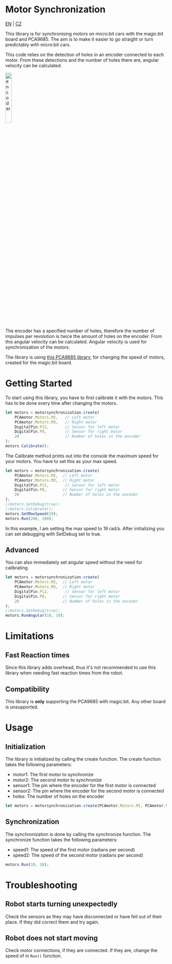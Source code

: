 # Motor Synchronization
[EN](README.md) | [CZ](README_cs.md)

This library is for synchronising motors on micro:bit cars with the magic:bit board and PCA9685. The aim is to make it easier to go straight or turn predictably with micro:bit cars.

This code relies on the detection of holes in an encoder connected to each motor. From these detections and the number of holes there are, angular velocity can be calculated.

<img src="images/encoder.jpg" alt="encoder" style="width: 20%">

The encoder has a specified number of holes, therefore the number of impulses per revolution is twice the amount of holes on the encoder.
From this angular velocity can be calculated. Angular velocity is used for synchronization of the motors.

The library is using [this PCA9685 library](https://github.com/tomaskazda/pxt-magicbit-pca9685), for changing the speed of motors, created for the magic:bit board.

# Getting Started
To start using this library, you have to first calibrate it with the motors. This has to be done every time after changing the motors.
```typescript
let motors = motorsynchronization.create(
    PCAmotor.Motors.M2,   // Left motor
    PCAmotor.Motors.M3,   // Right motor
    DigitalPin.P12,       // Sensor for left motor
    DigitalPin.P8,        // Sensor for right motor
    20                    // Number of holes in the encoder
);
motors.Calibrate();
```

The Calibrate method prints out into the console the maximum speed for your motors. You have to set this as your max speed.

```typescript
let motors = motorsynchronization.create(
    PCAmotor.Motors.M2,  // Left motor
    PCAmotor.Motors.M3,  // Right motor
    DigitalPin.P12,       // Sensor for left motor
    DigitalPin.P8,       // Sensor for right motor
    20                   // Number of holes in the encoder
);
//motors.SetDebug(true);
//motors.Calibrate();
motors.SetMaxSpeed(19);
motors.Run(200, 200);
```

In this example, I am setting the max speed to 19 rad/s. After initializing you can set debugging with SetDebug set to true.

## Advanced

You can also immediately set angular speed without the need for calibrating.

```typescript
let motors = motorsynchronization.create(
    PCAmotor.Motors.M2,  // Left motor
    PCAmotor.Motors.M3,  // Right motor
    DigitalPin.P12,       // Sensor for left motor
    DigitalPin.P8,       // Sensor for right motor
    20                   // Number of holes in the encoder
);
//motors.SetDebug(true);
motors.RunAngular(10, 10);
```

# Limitations

## Fast Reaction times
Since this library adds overhead, thus it's not recommended to use this library when needing fast reaction times from the robot. 

## Compatibility
This library is **only** supporting the PCA9685 with magic:bit. Any other board is unsupported.

# Usage
## Initialization
The library is initialized by calling the create function. The create function takes the following parameters:
- motor1: The first motor to synchronize
- motor2: The second motor to synchronize
- sensor1: The pin where the encoder for the first motor is connected
- sensor2: The pin where the encoder for the second motor is connected
- holes: The number of holes on the encoder
```javascript
let motors = motorsynchronization.create(PCAmotor.Motors.M1, PCAmotor.Motors.M2, DigitalPin.P1, DigitalPin.P2, 20);
```

## Synchronization
The synchronization is done by calling the synchronize function. The synchronize function takes the following parameters:
- speed1: The speed of the first motor (radians per second)
- speed2: The speed of the second motor (radians per second)
```javascript
motors.Run(10, 10);
```

# Troubleshooting
## Robot starts turning unexpectedly
Check the sensors as they may have disconnected or have fell out of their place. If they did correct them and try again.

## Robot does not start moving
Check motor connections, if they are connected. If they are, change the speed of in `Run()` function.
